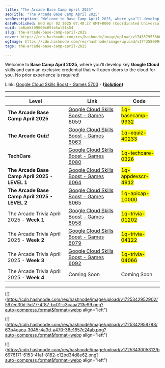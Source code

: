```yaml
---
title: "The Arcade Base Camp April 2025"
seoTitle: "The Arcade Base Camp April 2025"
seoDescription: "Welcome to Base Camp April 2025, where you’ll develop key Google Cloud skills and earn an exclusive credential that will open doors to the cloud for you. No"
datePublished: Wed Apr 02 2025 07:48:27 GMT+0000 (Coordinated Universal Time)
cuid: cm8zmkt09000c09le5wl51s54
slug: the-arcade-base-camp-april-2025
cover: https://cdn.hashnode.com/res/hashnode/image/upload/v1743579553663/213229a5-94c6-44ce-ade0-9268aa257bb9.png
ogImage: https://cdn.hashnode.com/res/hashnode/image/upload/v1743580094028/c8601f25-804b-4418-9bc3-e98a1b58c998.png
tags: the-arcade-base-camp-april-2025

---
```


Welcome to **Base Camp April 2025**, where you’ll develop key **Google Cloud** skills and earn an exclusive credential that will open doors to the cloud for you. No prior experience is required!

Link: [Google Cloud Skills Boost - Games 5703](https://www.cloudskillsboost.google/games/5703/labs/36448) - **(**[**Solution**](https://eplus.dev/start-here-dont-skip-this-arcade-lab)**)**

---

| **Level** | **Link** | **Code** |
| --- | --- | --- |
| **The Arcade Base Camp April 2025** | [Google Cloud Skills Boost - Games 6059](https://www.cloudskillsboost.google/games/6059) | <mark>1q-basecamp-9932</mark> |
| **The Arcade Quiz!** | [Google Cloud Skills Boost - Games 6063](https://www.cloudskillsboost.google/games/6063) | <mark>1q-equiz-40233</mark> |
| **TechCare** | [Google Cloud Skills Boost - Games 6080](https://www.cloudskillsboost.google/games/6080) | <mark>1q-techcare-0326</mark> |
| **The Arcade Base Camp April 2025 - LEVEL 1** | [Google Cloud Skills Boost - Games 6064](https://www.cloudskillsboost.google/games/6064) | <mark>1q-appdevscr-4912</mark> |
| **The Arcade Base Camp April 2025 - LEVEL 2** | [Google Cloud Skills Boost - Games 6065](https://www.cloudskillsboost.google/games/6065) | <mark>1q-apicap-10000</mark> |
| The Arcade Trivia April 2025 - **Week 1** | [Google Cloud Skills Boost - Games 6058](https://www.cloudskillsboost.google/games/6058) | <mark>1q-trivia-01202</mark> |
| The Arcade Trivia April 2025 - **Week 2** | [Google Cloud Skills Boost - Games 6079](https://www.cloudskillsboost.google/games/6079) | <mark>1q-trivia-04122</mark> |
| The Arcade Trivia April 2025 - **Week 3** | [Google Cloud Skills Boost - Games 6092](https://www.cloudskillsboost.google/games/6092) | <mark>1q-trivia-04066</mark> |
| The Arcade Trivia April 2025 - **Week 4** | Coming Soon | Coming Soon |

---

![](https://cdn.hashnode.com/res/hashnode/image/upload/v1725342952902/597ec30d-5d77-4f87-bc01-c3caaa213e99.png?auto=compress,format&format=webp align="left")

![](https://cdn.hashnode.com/res/hashnode/image/upload/v1725342958783/63b4eaea-3045-4a3d-a470-36e1657e24ab.png?auto=compress,format&format=webp align="left")

![](https://cdn.hashnode.com/res/hashnode/image/upload/v1725343005312/b6976171-6153-4fa1-8182-c12bd34d8e62.png?auto=compress,format&format=webp align="left")